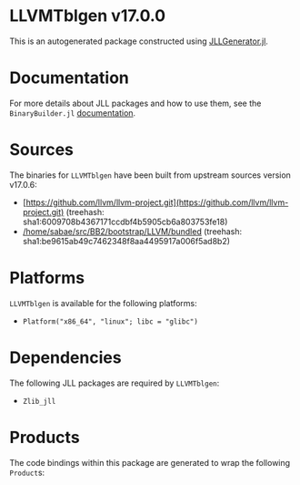# LLVMTblgen v17.0.0
This is an autogenerated package constructed using [JLLGenerator.jl](https://github.com/JuliaPackaging/BinaryBuilder2.jl/tree/main/JLLGenerator.jl).

# Documentation
For more details about JLL packages and how to use them, see the `BinaryBuilder.jl` [documentation](https://docs.binarybuilder.org/stable/jll/).

# Sources
The binaries for `LLVMTblgen` have been built from upstream sources version v17.0.6:

 - [https://github.com/llvm/llvm-project.git](https://github.com/llvm/llvm-project.git) (treehash: sha1:6009708b4367171ccdbf4b5905cb6a803753fe18)
 - [/home/sabae/src/BB2/bootstrap/LLVM/bundled](/home/sabae/src/BB2/bootstrap/LLVM/bundled) (treehash: sha1:be9615ab49c7462348f8aa4495917a006f5ad8b2)
# Platforms

`LLVMTblgen` is available for the following platforms:

 - `Platform("x86_64", "linux"; libc = "glibc")`
# Dependencies
The following JLL packages are required by `LLVMTblgen`:

 - `Zlib_jll`
# Products

The code bindings within this package are generated to wrap the following `Product`s:
<TODO>

